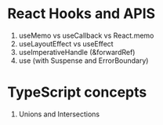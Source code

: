# React Hooks and APIS
1) useMemo vs useCallback vs React.memo
2) useLayoutEffect vs useEffect
3) useImperativeHandle (&forwardRef)
4) use (with Suspense and ErrorBoundary)

# TypeScript concepts
1) Unions and Intersections